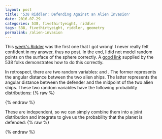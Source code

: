 ```yaml
---
layout: post
title: '538 Riddler: Defending Against an Alien Invasion'
date: 2016-07-29
categories: 538, fivethirtyeight, riddler
tags: 538, fivethirtyeight, riddler, geometry
permalink: /alien-invasion
---
```

This [week's Ridder](http://fivethirtyeight.com/features/solve-the-puzzle-stop-the-alien-invasion/) was the first one that I got wrong! I never really felt confident in my answer, thus no post.  In the end, I did not model random points on the surface of the sphere correctly.  A [good link](http://mathworld.wolfram.com/SpherePointPicking.html) supplied by the 538 folks demonstrates how to do this correctly.

In retrospect, there are two random variables: <span class="inline-equation" data-expr="\phi_{1}"></span> and <span class="inline-equation" data-expr="\phi_{2}"></span>.  The former represents the angular distance between the two alien ships.  The latter represents the angular distance between the defender and the midpoint of the two alien ships.  These two random variables have the following probability distributions:
{% raw %}
<div class="equation" data-expr="f \left( \phi_{1} \right) = sin \left( 2\phi_{1} \right) \quad \forall \phi_{1} \in \left[ 0, \frac{ \pi }{2} \right]; \quad f \left( \phi_{2} \right) = \frac{1}{2} sin \left( \phi_{2} \right) \quad \forall \phi_{2} \in \left[ 0, \pi \right]"></div>
{% endraw %}

These are independent, so we can simply combine them into a joint distribution and integrate to give us the probability that the planet is defended:
{% raw %}
<div class="equation" data-expr="P \left( \phi_{2} < 20 \phi_{1} \right) = \int_{0}^{\pi} \int_{\frac{\phi_{2}}{20}}^{\frac{\pi}{2}} \frac{1}{2} sin \left( 2\phi_{1} \right) sin \left( \phi_{2} \right) \,d\phi_{1} \,d\phi_{2} = 99.3\%"></div>
{% endraw %}
